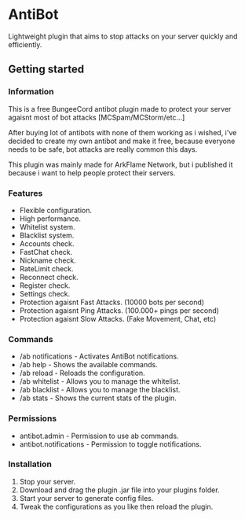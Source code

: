 # AntiBot
Lightweight plugin that aims to stop attacks on your server quickly and efficiently.

## Getting started
### Information
This is a free BungeeCord antibot plugin made to protect your server agaisnt most of bot attacks [MCSpam/MCStorm/etc...]

After buying lot of antibots with none of them working as i wished, i've decided to create my own antibot and make it free, because everyone needs to be safe, bot attacks are really common this days.

This plugin was mainly made for ArkFlame Network, but i published it because i want to help people protect their servers.

### Features
- Flexible configuration.
- High performance.
- Whitelist system.
- Blacklist system.
- Accounts check.
- FastChat check.
- Nickname check.
- RateLimit check.
- Reconnect check.
- Register check.
- Settings check.
- Protection agaisnt Fast Attacks. (10000 bots per second)
- Protection agaisnt Ping Attacks. (100.000+ pings per second)
- Protection agaisnt Slow Attacks. (Fake Movement, Chat, etc)

### Commands
- /ab notifications - Activates AntiBot notifications.
- /ab help - Shows the available commands.
- /ab reload - Reloads the configuration.
- /ab whitelist - Allows you to manage the whitelist.
- /ab blacklist - Allows you to manage the blacklist.
- /ab stats - Shows the current stats of the plugin.

### Permissions
- antibot.admin - Permission to use ab commands.
- antibot.notifications - Permission to toggle notifications.

### Installation
1. Stop your server.
2. Download and drag the plugin .jar file into your plugins folder.
3. Start your server to generate config files.
4. Tweak the configurations as you like then reload the plugin.